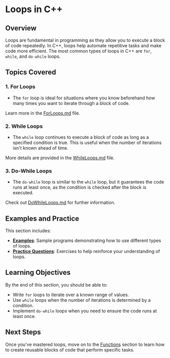 # Loops in C++

## Overview

Loops are fundamental in programming as they allow you to execute a block of code repeatedly. In C++, loops help automate repetitive tasks and make code more efficient. The most common types of loops in C++ are `for`, `while`, and `do-while` loops.

## Topics Covered

### 1. **For Loops**
   - The `for` loop is ideal for situations where you know beforehand how many times you want to iterate through a block of code.
   
   Learn more in the [ForLoops.md](ForLoops.md) file.

### 2. **While Loops**
   - The `while` loop continues to execute a block of code as long as a specified condition is true. This is useful when the number of iterations isn't known ahead of time.
   
   More details are provided in the [WhileLoops.md](WhileLoops.md) file.

### 3. **Do-While Loops**
   - The `do-while` loop is similar to the `while` loop, but it guarantees the code runs at least once, as the condition is checked after the block is executed.
   
   Check out [DoWhileLoops.md](DoWhileLoops.md) for further information.

## Examples and Practice

This section includes:
- **[Examples](examples/)**: Sample programs demonstrating how to use different types of loops.
- **[Practice Questions](practice_questions/)**: Exercises to help reinforce your understanding of loops.

## Learning Objectives

By the end of this section, you should be able to:
- Write `for` loops to iterate over a known range of values.
- Use `while` loops when the number of iterations is determined by a condition.
- Implement `do-while` loops when you need to ensure the code runs at least once.

## Next Steps

Once you've mastered loops, move on to the [Functions](../06_Arrays//README.md) section to learn how to create reusable blocks of code that perform specific tasks.
